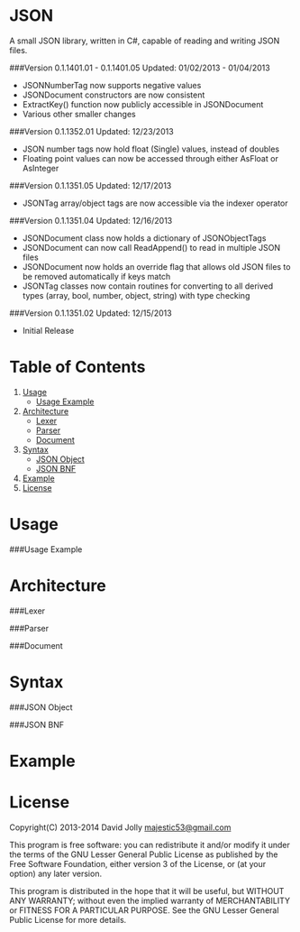 JSON
====

A small JSON library, written in C#, capable of reading and writing JSON files.

###Version 0.1.1401.01 - 0.1.1401.05
Updated: 01/02/2013 - 01/04/2013

* JSONNumberTag now supports negative values
* JSONDocument constructors are now consistent
* ExtractKey() function now publicly accessible in JSONDocument
* Various other smaller changes

###Version 0.1.1352.01
Updated: 12/23/2013

* JSON number tags now hold float (Single) values, instead of doubles
* Floating point values can now be accessed through either AsFloat or AsInteger

###Version 0.1.1351.05
Updated: 12/17/2013

* JSONTag array/object tags are now accessible via the indexer operator

###Version 0.1.1351.04
Updated: 12/16/2013

* JSONDocument class now holds a dictionary of JSONObjectTags
* JSONDocument can now call ReadAppend() to read in multiple JSON files
* JSONDocument now holds an override flag that allows old JSON files to be removed automatically if keys match
* JSONTag classes now contain routines for converting to all derived types (array, bool, number, object, string) with type checking

###Version 0.1.1351.02
Updated: 12/15/2013

* Initial Release

Table of Contents
========

1. [Usage](https://github.com/majestic53/json#usage)
	* [Usage Example](https://github.com/majestic53/json#usage-example)
2. [Architecture](https://github.com/majestic53/json#architecture)
	* [Lexer](https://github.com/majestic53/json#lexer)
	* [Parser](https://github.com/majestic53/json#parser)
	* [Document](https://github.com/majestic53/json#document)
3. [Syntax](https://github.com/majestic53/json#syntax)
	* [JSON Object](https://github.com/majestic53/json#json-object)
	* [JSON BNF](https://github.com/majestic53/json#json-bnf)
4. [Example](https://github.com/majestic53/json#example)
5. [License](https://github.com/majestic53/json#license)

Usage
========

###Usage Example

Architecture
========

###Lexer

###Parser

###Document

Syntax
========

###JSON Object

###JSON BNF

Example
========

License
======

Copyright(C) 2013-2014 David Jolly <majestic53@gmail.com>

This program is free software: you can redistribute it and/or modify
it under the terms of the GNU Lesser General Public License as published by
the Free Software Foundation, either version 3 of the License, or
(at your option) any later version.

This program is distributed in the hope that it will be useful,
but WITHOUT ANY WARRANTY; without even the implied warranty of
MERCHANTABILITY or FITNESS FOR A PARTICULAR PURPOSE.  See the
GNU Lesser General Public License for more details.
